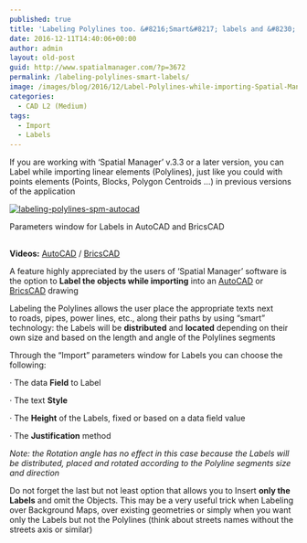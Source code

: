 ```yaml
---
published: true
title: 'Labeling Polylines too. &#8216;Smart&#8217; labels and &#8230;'
date: 2016-12-11T14:40:06+00:00
author: admin
layout: old-post
guid: http://www.spatialmanager.com/?p=3672
permalink: /labeling-polylines-smart-labels/
image: /images/blog/2016/12/Label-Polylines-while-importing-Spatial-Manager-AutoCAD-BricsCAD-85.png
categories:
  - CAD L2 (Medium)
tags:
  - Import
  - Labels
---
```

<p>
  If you are working with &#8216;Spatial Manager&#8217; v.3.3 or a later version, you can Label while importing linear elements (Polylines), just like you could with points elements (Points, Blocks, Polygon Centroids &#8230;) in previous versions of the application
</p>

<!--more-->

<div>
  <a href="/images/blog/2016/12/Labeling-Polylines-SPM-AutoCAD.png" target="_blank" rel="nofollow"><img src="/images/blog/2016/12/Labeling-Polylines-SPM-AutoCAD-1024x576.png" alt="labeling-polylines-spm-autocad" width="625" height="352" srcset="/images/blog/2016/12/Labeling-Polylines-SPM-AutoCAD-1024x576.png 1024w, /images/blog/2016/12/Labeling-Polylines-SPM-AutoCAD-300x169.png 300w, /images/blog/2016/12/Labeling-Polylines-SPM-AutoCAD-768x432.png 768w, /images/blog/2016/12/Labeling-Polylines-SPM-AutoCAD-624x351.png 624w, /images/blog/2016/12/Labeling-Polylines-SPM-AutoCAD.png 1280w" sizes="(max-width: 625px) 100vw, 625px" /></a>
  
  <p>
    Parameters window for Labels in AutoCAD and BricsCAD
  </p>
</div>

## 

**Videos:** <a href="https://youtu.be/zJ6A-bNu5dA" target="_blank" rel="nofollow">AutoCAD</a> / <a href="https://youtu.be/JoI9XeU6Yho" target="_blank" rel="nofollow">BricsCAD</a>

A feature highly appreciated by the users of &#8216;Spatial Manager&#8217; software is the option to **Label the objects while importing** into an <a href="http://www.spatialmanager.com/spm-forautocad/" target="_blank" rel="nofollow">AutoCAD</a> or <a href="http://www.spatialmanager.com/spm-forbricscad/" target="_blank" rel="nofollow">BricsCAD</a> drawing

Labeling the Polylines allows the user place the appropriate texts next to roads, pipes, power lines, etc., along their paths by using &#8220;smart&#8221; technology: the Labels will be **distributed** and **located** depending on their own size and based on the length and angle of the Polylines segments

Through the &#8220;Import&#8221; parameters window for Labels you can choose the following:

· The data **Field** to Label
  
· The text **Style**
  
· The **Height** of the Labels, fixed or based on a data field value
  
· The **Justification** method
  
_Note: the Rotation angle has no effect in this case because the Labels will be distributed, placed and rotated according to the Polyline segments size and direction_

Do not forget the last but not least option that allows you to Insert **only the Labels** and omit the Objects. This may be a very useful trick when Labeling over Background Maps, over existing geometries or simply when you want only the Labels but not the Polylines (think about streets names without the streets axis or similar)